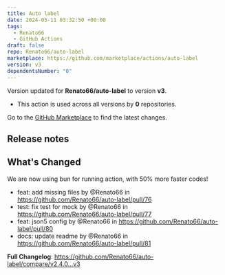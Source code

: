 ```yaml
---
title: Auto label
date: 2024-05-11 03:32:50 +00:00
tags:
  - Renato66
  - GitHub Actions
draft: false
repo: Renato66/auto-label
marketplace: https://github.com/marketplace/actions/auto-label
version: v3
dependentsNumber: "0"
---
```



Version updated for **Renato66/auto-label** to version **v3**.
- This action is used across all versions by **0** repositories.

Go to the [GitHub Marketplace](https://github.com/marketplace/actions/auto-label) to find the latest changes.

## Release notes

## What's Changed

We are now using bun for running action, with 50% more faster codes!

* feat: add missing files by @Renato66 in https://github.com/Renato66/auto-label/pull/76
* test: fix test for mock by @Renato66 in https://github.com/Renato66/auto-label/pull/77
* feat: json5 config by @Renato66 in https://github.com/Renato66/auto-label/pull/80
* docs: update readme by @Renato66 in https://github.com/Renato66/auto-label/pull/81

**Full Changelog**: https://github.com/Renato66/auto-label/compare/v2.4.0...v3
